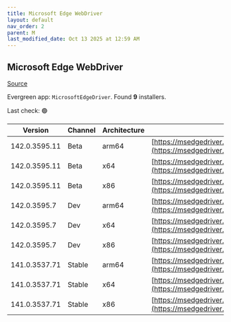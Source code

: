 ```yaml
---
title: Microsoft Edge WebDriver
layout: default
nav_order: 2
parent: M
last_modified_date: Oct 13 2025 at 12:59 AM
---
```


## Microsoft Edge WebDriver

[Source](https://www.microsoft.com/edge)

Evergreen app: `MicrosoftEdgeDriver`. Found **9** installers.

Last check: 🟢

| Version       | Channel | Architecture | URI                                                                                                                                            |
| ------------- | ------- | ------------ | ---------------------------------------------------------------------------------------------------------------------------------------------- |
| 142.0.3595.11 | Beta    | arm64        | [https://msedgedriver.microsoft.com/142.0.3595.11/edgedriver_arm64.zip](https://msedgedriver.microsoft.com/142.0.3595.11/edgedriver_arm64.zip) |
| 142.0.3595.11 | Beta    | x64          | [https://msedgedriver.microsoft.com/142.0.3595.11/edgedriver_win64.zip](https://msedgedriver.microsoft.com/142.0.3595.11/edgedriver_win64.zip) |
| 142.0.3595.11 | Beta    | x86          | [https://msedgedriver.microsoft.com/142.0.3595.11/edgedriver_win32.zip](https://msedgedriver.microsoft.com/142.0.3595.11/edgedriver_win32.zip) |
| 142.0.3595.7  | Dev     | arm64        | [https://msedgedriver.microsoft.com/142.0.3595.7/edgedriver_arm64.zip](https://msedgedriver.microsoft.com/142.0.3595.7/edgedriver_arm64.zip)   |
| 142.0.3595.7  | Dev     | x64          | [https://msedgedriver.microsoft.com/142.0.3595.7/edgedriver_win64.zip](https://msedgedriver.microsoft.com/142.0.3595.7/edgedriver_win64.zip)   |
| 142.0.3595.7  | Dev     | x86          | [https://msedgedriver.microsoft.com/142.0.3595.7/edgedriver_win32.zip](https://msedgedriver.microsoft.com/142.0.3595.7/edgedriver_win32.zip)   |
| 141.0.3537.71 | Stable  | arm64        | [https://msedgedriver.microsoft.com/141.0.3537.71/edgedriver_arm64.zip](https://msedgedriver.microsoft.com/141.0.3537.71/edgedriver_arm64.zip) |
| 141.0.3537.71 | Stable  | x64          | [https://msedgedriver.microsoft.com/141.0.3537.71/edgedriver_win64.zip](https://msedgedriver.microsoft.com/141.0.3537.71/edgedriver_win64.zip) |
| 141.0.3537.71 | Stable  | x86          | [https://msedgedriver.microsoft.com/141.0.3537.71/edgedriver_win32.zip](https://msedgedriver.microsoft.com/141.0.3537.71/edgedriver_win32.zip) |
